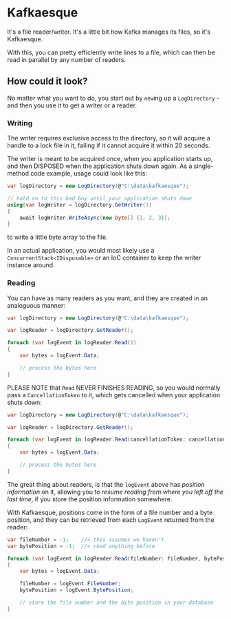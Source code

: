 # Kafkaesque

It's a file reader/writer. It's a little bit how Kafka manages its files, so it's Kafkaesque.

With this, you can pretty efficiently write lines to a file, which can then be read in parallel by any number of readers.

## How could it look?

No matter what you want to do, you start out by `new`ing up a `LogDirectory` - and then you use it to get a writer or a reader.

### Writing

The writer requires exclusive access to the directory, so it will acquire a handle to a lock file in it, failing if it cannot
acquire it within 20 seconds.

The writer is meant to be acquired once, when you application starts up, and then DISPOSED when the application shuts down
again. As a single-method code example, usage could look like this:

```csharp
var logDirectory = new LogDirectory(@"C:\data\kafkaesque");

// hold on to this bad boy until your application shuts down
using(var logWriter = logDirectory.GetWriter())
{
    await logWriter.WriteAsync(new byte[] {1, 2, 3});
}

```

to write a little byte array to the file.

In an actual application, you would most likely use a `ConcurrentStack<IDisposable>` or an IoC container to
keep the writer instance around.


### Reading

You can have as many readers as you want, and they are created in an analoguous manner:

```csharp
var logDirectory = new LogDirectory(@"C:\data\kafkaesque");

var logReader = logDirectory.GetReader();

foreach (var logEvent in logReader.Read())
{
    var bytes = logEvent.Data;

    // process the bytes here
}
```

PLEASE NOTE that `Read` NEVER FINISHES READING, so you would normally pass a `CancellationToken` to it, which
gets cancelled when your application shuts down:

```csharp
var logDirectory = new LogDirectory(@"C:\data\kafkaesque");

var logReader = logDirectory.GetReader();

foreach (var logEvent in logReader.Read(cancellationToken: cancellationToken))
{
    var bytes = logEvent.Data;

    // process the bytes here
}
```

The great thing about readers, is that the `logEvent` above has _position information_ on it, allowing you to 
_resume reading from where you left off the last time_, if you store the position information somewhere.

With Kafkaesque, positions come in the form of a file number and a byte position, and they can be retrieved
from each `LogEvent` returned from the reader:

```csharp
var fileNumber = -1;    //< this assumes we haven't
var bytePosition = -1;  //< read anything before

foreach (var logEvent in logReader.Read(fileNumber: fileNumber, bytePosition: bytePosition, cancellationToken: cancellationToken))
{
    var bytes = logEvent.Data;

    fileNumber = logEvent.FileNumber;
    bytePosition = logEvent.BytePosition;

    // store the file number and the byte position in your database
}
```
